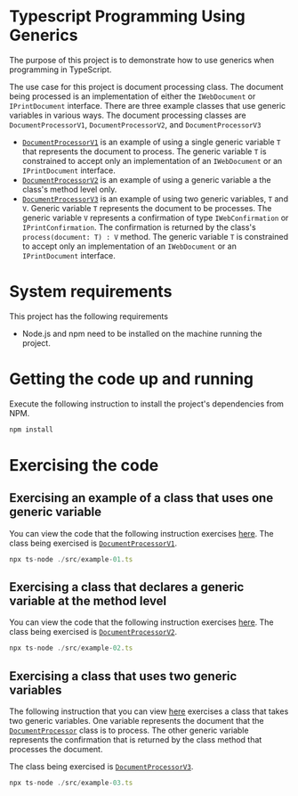 # Typescript Programming Using Generics

The purpose of this project is to demonstrate how to use generics when programming in TypeScript.

The use case for this project is document processing class. The document being processed is an implementation
of either the `IWebDocument` or `IPrintDocument` interface. There are three example classes that use generic variables in 
various ways. The document processing classes are `DocumentProcessorV1`, `DocumentProcessorV2`, and `DocumentProcessorV3`

- [`DocumentProcessorV1`](./src/document/DocumentProcessorV1.ts) is an example of using a single generic variable `T` that represents the document to process.  The
generic variable `T` is constrained to accept only an implementation of an `IWebDocument` or an `IPrintDocument` interface.
- [`DocumentProcessorV2`](./src/document/DocumentProcessorV2.ts) is an example of using a generic variable a the class's method level only.
- [`DocumentProcessorV3`](./src/document/DocumentProcessorV2.ts) is an example of using two generic variables, `T` and `V`. Generic variable `T` represents the document
to be processes. The generic variable `V` represents a confirmation of type `IWebConfirmation` or `IPrintConfirmation`. The confirmation
is returned by the class's `process(document: T) : V` method. The generic variable `T` is constrained to accept only an implementation
of an `IWebDocument` or an `IPrintDocument` interface.

# System requirements

This project has the following requirements

- Node.js and npm need to be installed on the machine running the project.

# Getting the code up and running

Execute the following instruction to install the project's dependencies from NPM.

```javascript
npm install
```

# Exercising the code

## Exercising an example of a class that uses one generic variable

You can view the code that the following instruction exercises [here](./src/example-01.ts). The class being
exercised is [`DocumentProcessorV1`](./src/document/DocumentProcessorV1.ts).

```javascript
npx ts-node ./src/example-01.ts
```

## Exercising a class that declares a generic variable at the method level

You can view the code that the following instruction exercises [here](./src/example-02.ts).
The class being exercised is [`DocumentProcessorV2`](./src/document/DocumentProcessorV2.ts).

```javascript
npx ts-node ./src/example-02.ts
```

## Exercising a class that uses two generic variables

The following instruction that you can view [here](./src/example-03.ts) exercises a class that
takes two generic variables. One  variable represents the document that the [`DocumentProcessor`](./src/document/DocumentProcessorV3.ts)
class is to process. The other generic variable represents the confirmation that is returned by the
class method that processes the document.

The class being exercised is [`DocumentProcessorV3`](./src/document/DocumentProcessorV3.ts).

```javascript
npx ts-node ./src/example-03.ts
```






